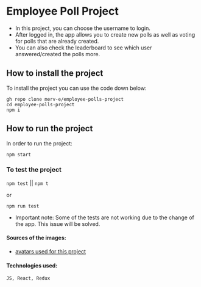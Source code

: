 # Employee Poll Project

* In this project, you can choose the username to login. 
* After logged in, the app allows you to create new polls as well as voting for polls that are already created. 
* You can also check the leaderboard to see which user answered/created the polls more. 

## How to install the project 
To install the project you can use the code down below:

```
gh repo clone merv-e/employee-polls-project
cd employee-polls-project 
npm i
```

## How to run the project 

In order to run the project:


 `npm start`

### To test the project
`npm test` || `npm t`

or

`npm run test`

- Important note: Some of the tests are not working due to the change of the app. This issue will be solved.

#### Sources of the images:

- [avatars used for this project]( https://www.freepik.com/free-vector/hand-drawn-people-avatar-collection_5183184.htm#query=avatar&position=19&from_view=keyword )


#### Technologies used: 
``` JS, React, Redux ```
